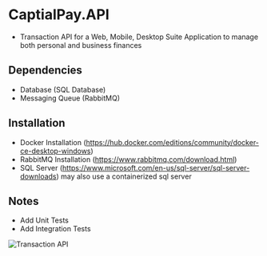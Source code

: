# CaptialPay.API
* Transaction API for a Web, Mobile, Desktop Suite Application to manage both personal and business finances

## Dependencies ##

* Database (SQL Database) 
* Messaging Queue (RabbitMQ)

## Installation ##

* Docker Installation (https://hub.docker.com/editions/community/docker-ce-desktop-windows)
* RabbitMQ Installation (https://www.rabbitmq.com/download.html)
* SQL Server (https://www.microsoft.com/en-us/sql-server/sql-server-downloads) may also use a containerized sql server


## Notes ##

* Add Unit Tests
* Add Integration Tests

![Transaction API](https://user-images.githubusercontent.com/6228715/121960962-cca08f00-cd34-11eb-9801-ae02f86dba13.PNG)


